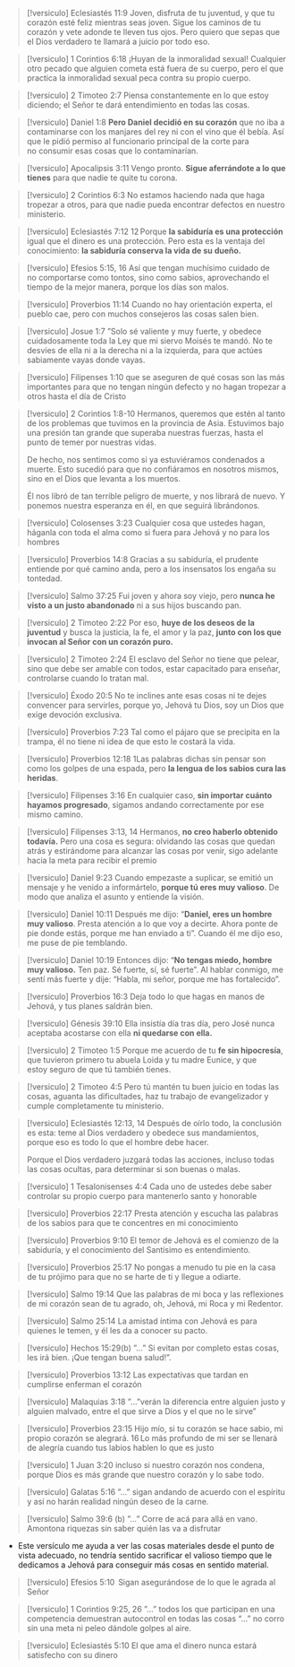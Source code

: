 >[!versiculo] Eclesiastés 11:9
>Joven, disfruta de tu juventud, y que tu corazón esté feliz mientras seas joven. Sigue los caminos de tu corazón y vete adonde te lleven tus ojos. Pero quiero que sepas que el Dios verdadero te llamará a juicio por todo eso.

>[!versiculo] 1 Corintios 6:18
>¡Huyan de la inmoralidad sexual! Cualquier otro pecado que alguien cometa está fuera de su cuerpo, pero el que practica la inmoralidad sexual peca contra su propio cuerpo.

>[!versiculo] 2 Timoteo 2:7
>Piensa constantemente en lo que estoy diciendo; el Señor te dará entendimiento en todas las cosas.

>[!versiculo] Daniel 1:8
>**Pero Daniel decidió en su corazón** que no iba a contaminarse con los manjares del rey ni con el vino que él bebía. Así que le pidió permiso al funcionario principal de la corte para no consumir esas cosas que lo contaminarían.

>[!versiculo] Apocalipsis 3:11
>Vengo pronto. **Sigue aferrándote a lo que tienes** para que nadie te quite tu corona.

>[!versiculo] 2 Corintios 6:3 
>No estamos haciendo nada que haga tropezar a otros, para que nadie pueda encontrar defectos en nuestro ministerio.

>[!versiculo] Eclesiastés 7:12
>12 Porque **la sabiduría es una protección** igual que el dinero es una protección. Pero esta es la ventaja del conocimiento: **la sabiduría conserva la vida de su dueño.**

>[!versiculo] Efesios 5:15, 16
>Así que tengan muchísimo cuidado de no comportarse como tontos, sino como sabios, aprovechando el tiempo de la mejor manera, porque los días son malos.

>[!versiculo] Proverbios 11:14
>Cuando no hay orientación experta, el pueblo cae, pero con muchos consejeros las cosas salen bien.

>[!versiculo] Josue 1:7
>”Solo sé valiente y muy fuerte, y obedece cuidadosamente toda la Ley que mi siervo Moisés te mandó. No te desvíes de ella ni a la derecha ni a la izquierda, para que actúes sabiamente vayas donde vayas.

>[!versiculo] Filipenses 1:10
>que se aseguren de qué cosas son las más importantes para que no tengan ningún defecto y no hagan tropezar a otros hasta el día de Cristo

>[!versiculo] 2 Corintios 1:8-10
>Hermanos, queremos que estén al tanto de los problemas que tuvimos en la provincia de Asia. Estuvimos bajo una presión tan grande que superaba nuestras fuerzas, hasta el punto de temer por nuestras vidas.
>
>De hecho, nos sentimos como si ya estuviéramos condenados a muerte. Esto sucedió para que no confiáramos en nosotros mismos, sino en el Dios que levanta a los muertos. 
>
>Él nos libró de tan terrible peligro de muerte, y nos librará de nuevo. Y ponemos nuestra esperanza en él, en que seguirá librándonos.

>[!versiculo] Colosenses 3:23
>Cualquier cosa que ustedes hagan, háganla con toda el alma como si fuera para Jehová y no para los hombres

>[!versiculo] Proverbios 14:8
>Gracias a su sabiduría, el prudente entiende por qué camino anda, pero a los insensatos los engaña su tontedad.

>[!versiculo] Salmo 37:25
>Fui joven y ahora soy viejo, pero **nunca he visto a un justo abandonado** ni a sus hijos buscando pan.

>[!versiculo] 2 Timoteo 2:22
>Por eso, **huye de los deseos de la juventud** y busca la justicia, la fe, el amor y la paz, **junto con los que invocan al Señor con un corazón puro.**

>[!versiculo] 2 Timoteo 2:24
>El esclavo del Señor no tiene que pelear, sino que debe ser amable con todos, estar capacitado para enseñar, controlarse cuando lo tratan mal.

>[!versiculo] Éxodo 20:5
>No te inclines ante esas cosas ni te dejes convencer para servirles, porque yo, Jehová tu Dios, soy un Dios que exige devoción exclusiva.

>[!versiculo] Proverbios 7:23
>Tal como el pájaro que se precipita en la trampa, él no tiene ni idea de que esto le costará la vida.

>[!versiculo] Proverbios 12:18
>1Las palabras dichas sin pensar son como los golpes de una espada, pero **la lengua de los sabios cura las heridas**.

>[!versiculo] Filipenses 3:16
>En cualquier caso, **sin importar cuánto hayamos progresado**, sigamos andando correctamente por ese mismo camino.

>[!versiculo] Filipenses 3:13, 14
>Hermanos, **no creo haberlo obtenido todavía.** Pero una cosa es segura: olvidando las cosas que quedan atrás y estirándome para alcanzar las cosas por venir, sigo adelante hacia la meta para recibir el premio

>[!versiculo] Daniel 9:23
> Cuando empezaste a suplicar, se emitió un mensaje y he venido a informártelo, **porque tú eres muy valioso**. De modo que analiza el asunto y entiende la visión.

>[!versiculo] Daniel 10:11
>Después me dijo: “**Daniel, eres un hombre muy valioso**. Presta atención a lo que voy a decirte. Ahora ponte de pie donde estás, porque me han enviado a ti”. Cuando él me dijo eso, me puse de pie temblando.

>[!versiculo] Daniel 10:19
>Entonces dijo: “**No tengas miedo, hombre muy valioso.** Ten paz. Sé fuerte, sí, sé fuerte”. Al hablar conmigo, me sentí más fuerte y dije: “Habla, mi señor, porque me has fortalecido”.

>[!versiculo] Proverbios 16:3
>Deja todo lo que hagas en manos de Jehová, y tus planes saldrán bien.

>[!versiculo] Génesis 39:10
>Ella insistía día tras día, pero José nunca aceptaba acostarse con ella **ni quedarse con ella.**

>[!versiculo] 2 Timoteo 1:5
>Porque me acuerdo de tu **fe sin hipocresía**, que tuvieron primero tu abuela Loida y tu madre Eunice, y que estoy seguro de que tú también tienes.

>[!versiculo] 2 Timoteo 4:5 
>Pero tú mantén tu buen juicio en todas las cosas, aguanta las dificultades, haz tu trabajo de evangelizador y cumple completamente tu ministerio.

>[!versiculo] Eclesiastés 12:13, 14
>Después de oírlo todo, la conclusión es esta: teme al Dios verdadero y obedece sus mandamientos, porque eso es todo lo que el hombre debe hacer.
>
>Porque el Dios verdadero juzgará todas las acciones, incluso todas las cosas ocultas, para determinar si son buenas o malas.

>[!versiculo] 1 Tesalonisenses 4:4
>Cada uno de ustedes debe saber controlar su propio cuerpo para mantenerlo santo y honorable

>[!versiculo] Proverbios 22:17
>Presta atención y escucha las palabras de los sabios para que te concentres en mi conocimiento

>[!versiculo] Proverbios 9:10
>El temor de Jehová es el comienzo de la sabiduría, y el conocimiento del Santísimo es entendimiento.

>[!versiculo] Proverbios 25:17
>No pongas a menudo tu pie en la casa de tu prójimo para que no se harte de ti y llegue a odiarte.

>[!versiculo] Salmo 19:14
>Que las palabras de mi boca y las reflexiones de mi corazón sean de tu agrado, oh, Jehová, mi Roca y mi Redentor.

>[!versiculo] Salmo 25:14
>La amistad íntima con Jehová es para quienes le temen, y él les da a conocer su pacto.

>[!versiculo] Hechos 15:29(b)
>”…” Si evitan por completo estas cosas, les irá bien. ¡Que tengan buena salud!”.

>[!versiculo] Proverbios 13:12
>Las expectativas que tardan en cumplirse enferman el corazón

>[!versiculo] Malaquias 3:18
>”…”verán la diferencia entre alguien justo y alguien malvado, entre el que sirve a Dios y el que no le sirve”

>[!versiculo] Proverbios 23:15
>Hijo mío, si tu corazón se hace sabio, mi propio corazón se alegrará.  16 Lo más profundo de mi ser se llenará de alegría cuando tus labios hablen lo que es justo

>[!versiculo] 1 Juan 3:20
>incluso si nuestro corazón nos condena, porque Dios es más grande que nuestro corazón y lo sabe todo.

>[!versiculo] Galatas 5:16
>”…” sigan andando de acuerdo con el espíritu y así no harán realidad ningún deseo de la carne.

>[!versiculo] Salmo 39:6 (b)
>”…” Corre de acá para allá en vano. Amontona riquezas sin saber quién las va a disfrutar


- Este versículo me ayuda a ver las cosas materiales desde el punto de vista adecuado, no tendría sentido sacrificar el valioso tiempo que le dedicamos a Jehová para conseguir más cosas en sentido material.

>[!versiculo] Efesios 5:10
> Sigan asegurándose de lo que le agrada al Señor

>[!versiculo] 1 Corintios 9:25, 26
>”…” todos los que participan en una competencia demuestran autocontrol en todas las cosas “…” no corro sin una meta ni peleo dándole golpes al aire.

>[!versiculo] Eclesiastés 5:10
>El que ama el dinero nunca estará satisfecho con su dinero





